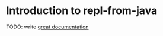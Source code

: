 # Introduction to repl-from-java

TODO: write [great documentation](http://jacobian.org/writing/what-to-write/)
